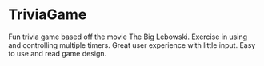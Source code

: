 # TriviaGame

Fun trivia game based off the movie The Big Lebowski.
Exercise in using and controlling multiple timers. 
Great user experience with little input.
Easy to use and read game design.  


